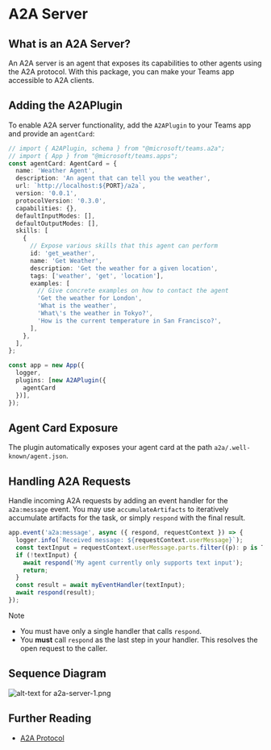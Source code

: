 # A2A Server

## What is an A2A Server?
An A2A server is an agent that exposes its capabilities to other agents using the A2A protocol. With this package, you can make your Teams app accessible to A2A clients.

## Adding the A2APlugin

To enable A2A server functionality, add the `A2APlugin` to your Teams app and provide an `agentCard`:

```ts
// import { A2APlugin, schema } from "@microsoft/teams.a2a";
// import { App } from "@microsoft/teams.apps";
const agentCard: AgentCard = {
  name: 'Weather Agent',
  description: 'An agent that can tell you the weather',
  url: `http://localhost:${PORT}/a2a`,
  version: '0.0.1',
  protocolVersion: '0.3.0',
  capabilities: {},
  defaultInputModes: [],
  defaultOutputModes: [],
  skills: [
    {
      // Expose various skills that this agent can perform
      id: 'get_weather',
      name: 'Get Weather',
      description: 'Get the weather for a given location',
      tags: ['weather', 'get', 'location'],
      examples: [
        // Give concrete examples on how to contact the agent
        'Get the weather for London',
        'What is the weather',
        'What\'s the weather in Tokyo?',
        'How is the current temperature in San Francisco?',
      ],
    },
  ],
};

const app = new App({
  logger,
  plugins: [new A2APlugin({
    agentCard
  })],
});
```

## Agent Card Exposure

The plugin automatically exposes your agent card at the path `a2a/.well-known/agent.json`.

## Handling A2A Requests

Handle incoming A2A requests by adding an event handler for the `a2a:message` event. You may use `accumulateArtifacts` to iteratively accumulate artifacts for the task, or simply `respond` with the final result.

```ts
app.event('a2a:message', async ({ respond, requestContext }) => {
  logger.info(`Received message: ${requestContext.userMessage}`);
  const textInput = requestContext.userMessage.parts.filter((p): p is TextPart => p.kind === 'text').at(0)?.text;
  if (!textInput) {
    await respond('My agent currently only supports text input');
    return;
  }
  const result = await myEventHandler(textInput);
  await respond(result);
});
```

> [!NOTE]
> -   You must have only a single handler that calls `respond`.
> -   You **must** call `respond` as the last step in your handler. This resolves the open request to the caller.

## Sequence Diagram

![alt-text for a2a-server-1.png](~/assets/diagrams/a2a-server-1.png)

## Further Reading

-   [A2A Protocol](https://google.github.io/A2A)
